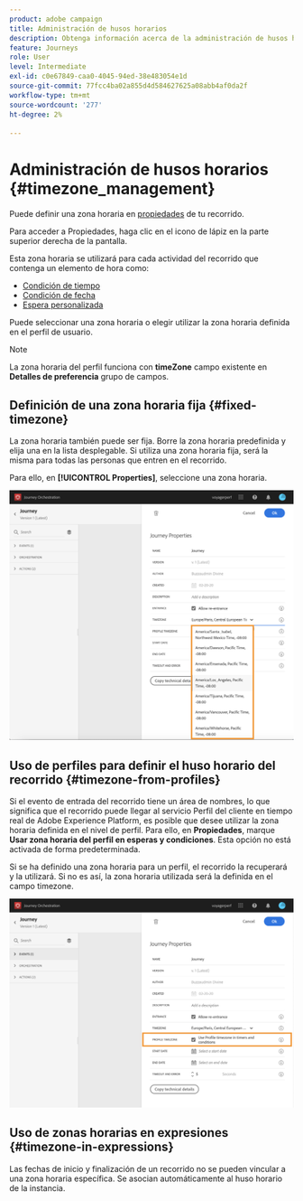 ```yaml
---
product: adobe campaign
title: Administración de husos horarios
description: Obtenga información acerca de la administración de husos horarios
feature: Journeys
role: User
level: Intermediate
exl-id: c0e67849-caa0-4045-94ed-38e483054e1d
source-git-commit: 77fcc4ba02a855d4d584627625a08abb4af0da2f
workflow-type: tm+mt
source-wordcount: '277'
ht-degree: 2%

---
```


# Administración de husos horarios {#timezone_management}

Puede definir una zona horaria en [propiedades](../building-journeys/changing-properties.md) de tu recorrido.

Para acceder a Propiedades, haga clic en el icono de lápiz en la parte superior derecha de la pantalla.

Esta zona horaria se utilizará para cada actividad del recorrido que contenga un elemento de hora como:

* [Condición de tiempo](../building-journeys/condition-activity.md#time_condition)
* [Condición de fecha](../building-journeys/condition-activity.md#date_condition)
* [Espera personalizada](../building-journeys/wait-activity.md#custom)

Puede seleccionar una zona horaria o elegir utilizar la zona horaria definida en el perfil de usuario.

>[!NOTE]
>
>La zona horaria del perfil funciona con **timeZone** campo existente en **Detalles de preferencia** grupo de campos.

## Definición de una zona horaria fija {#fixed-timezone}

La zona horaria también puede ser fija. Borre la zona horaria predefinida y elija una en la lista desplegable. Si utiliza una zona horaria fija, será la misma para todas las personas que entren en el recorrido.

Para ello, en **[!UICONTROL Properties]**, seleccione una zona horaria.

![](../assets/journey72.png)

## Uso de perfiles para definir el huso horario del recorrido {#timezone-from-profiles}

Si el evento de entrada del recorrido tiene un área de nombres, lo que significa que el recorrido puede llegar al servicio Perfil del cliente en tiempo real de Adobe Experience Platform, es posible que desee utilizar la zona horaria definida en el nivel de perfil. Para ello, en **Propiedades**, marque **Usar zona horaria del perfil en esperas y condiciones**. Esta opción no está activada de forma predeterminada.

Si se ha definido una zona horaria para un perfil, el recorrido la recuperará y la utilizará. Si no es así, la zona horaria utilizada será la definida en el campo timezone.

![](../assets/journey73.png)

## Uso de zonas horarias en expresiones {#timezone-in-expressions}

Las fechas de inicio y finalización de un recorrido no se pueden vincular a una zona horaria específica. Se asocian automáticamente al huso horario de la instancia.
